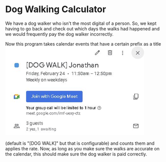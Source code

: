 # Dog Walking Calculator



We have a dog walker who isn't the most digital of a person. So, we kept having to go back and check out which days the walks had happened and we would frequently pay the dog walker incorrectly.

Now this program takes calendar events that have a certain prefix as a title ![Event Example](https://github.com/phenry725/dog-walks/blob/main/images/dogWalk.JPG?raw=true)

(default is "[DOG WALK]" but that is configurable) and counts them and applies the rate. Now, as long as you make sure the walks are accurate on the calendar, this should make sure the dog walker is paid correctly.